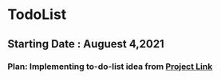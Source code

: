 # TodoList
## Starting Date : Auguest 4,2021
### Plan: Implementing to-do-list idea from  <a href="https://mikkegoes.com/javascript-projects-for-beginners/">Project Link</a>